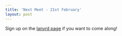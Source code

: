 ```yaml
---
title: 'Next Meet - 21st February'
layout: post
---
```


Sign up on the [lanyrd page](http://lanyrd.com/2013/jsoxford/) if you want to come along!

